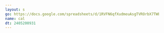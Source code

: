 ```yaml
---
layout: s
go: https://docs.google.com/spreadsheets/d/1RVFN6qfXudmeuAsgTVROrbX7TWEX9UB1CTh1kcV2f9Y/edit#gid=0
name: cal
dt: 2405200931
---
```


